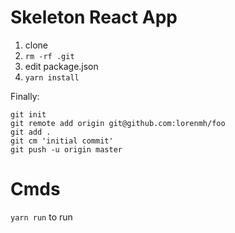 # Skeleton React App
1. clone
1. `rm -rf .git`
1. edit package.json
1. `yarn install`

Finally:
```
git init
git remote add origin git@github.com:lorenmh/foo
git add .
git cm 'initial commit'
git push -u origin master
```

# Cmds
`yarn run` to run
